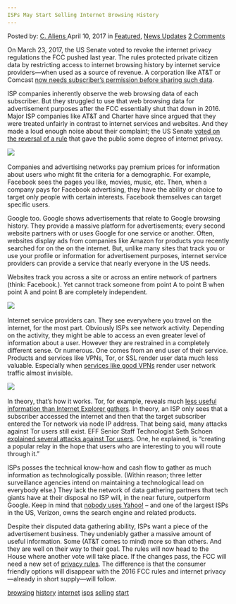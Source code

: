 ```yaml
---
ISPs May Start Selling Internet Browsing History
---
```

<article class="post-listing post-19111 post type-post status-publish format-standard has-post-thumbnail hentry  tag-browsing tag-history tag-internet tag-isps tag-selling tag-start">
<div class="post-inner">
    <span>Posted by: <a href="https://www.deepdotweb.com/author/caliens/" title="">C. Aliens </a></span>
<span>April 10, 2017</span>
<span>in <a href="https://www.deepdotweb.com/category/deepdot-news/" rel="category tag">Featured</a>, <a href="https://www.deepdotweb.com/category/news-updates/" rel="category tag">News Updates</a></span>
<span><a href="https://www.deepdotweb.com/2017/04/10/isps-may-start-selling-internet-browsing-history/#comments">2 Comments</a></span>
</p>
<div class="clear"></div>
    
<p>On March 23, 2017, the US Senate voted to revoke the internet privacy regulations the FCC pushed last year. The rules protected private citizen data by restricting access to internet browsing history by internet service providers—when used as a source of revenue. A corporation like AT&amp;T or Comcast <a href="https://www.theverge.com/2016/10/27/13428976/fcc-passes-isp-privacy-rules">now needs subscriber’s permission before sharing such data</a>.</p>
<p>ISP companies inherently observe the web browsing data of each subscriber. But they struggled to use that web browsing data for advertisement purposes after the FCC essentially shut that down in 2016. Major ISP companies like AT&amp;T and Charter have since argued that they were treated unfairly in contrast to internet services and websites. And they made a loud enough noise about their complaint; the US Senate <a href="https://www.congress.gov/bill/115th-congress/senate-joint-resolution/34/text">voted on the reversal of a rule</a> that gave the public some degree of internet privacy.</p>
<p><img class="wp-image-19117 aligncenter" src="/imgs/2017/04/word-image-36.png" srcset="/imgs/2017/04/word-image-36.png 769w, /imgs/2017/04/word-image-36-300x189.png 300w" sizes="(max-width: 769px) 100vw, 769px"/></p>
<p>Companies and advertising networks pay premium prices for information about users who might fit the criteria for a demographic. For example, Facebook sees the pages you like, movies, music, etc. Then, when a company pays for Facebook advertising, they have the ability or choice to target only people with certain interests. Facebook themselves can target specific users.</p>
<p>Google too. Google shows advertisements that relate to Google browsing history. They provide a massive platform for advertisements; every second website partners with or uses Google for one service or another. Often, websites display ads from companies like Amazon for products you recently searched for on the on the internet. But, unlike many sites that track you or use your profile or information for advertisement purposes, internet service providers can provide a service that nearly everyone in the US needs.</p>
<p>Websites track you across a site or across an entire network of partners (think: Facebook.). Yet cannot track someone from point A to point B when point A and point B are completely independent.</p>
<p><img class="wp-image-19118 aligncenter" src="/imgs/2017/04/word-image-37.png" srcset="/imgs/2017/04/word-image-37.png 903w, /imgs/2017/04/word-image-37-300x175.png 300w" sizes="(max-width: 903px) 100vw, 903px"/></p>
<p>Internet service providers can. They see everywhere you travel on the internet, for the most part. Obviously ISPs see network activity. Depending on the activity, they might be able to access an even greater level of information about a user. However they are restrained in a completely different sense. Or numerous. One comes from an end user of their service. Products and services like VPNs, Tor, or SSL render user data much less valuable. Especially when <a href="https://www.deepdotweb.com/vpn-comparison-chart/">services like good VPNs</a> render user network traffic almost invisible.</p>
<p><img class="wp-image-19119" src="/imgs/2017/04/word-image-38.png" srcset="/imgs/2017/04/word-image-38.png 829w, /imgs/2017/04/word-image-38-300x131.png 300w" sizes="(max-width: 829px) 100vw, 829px"/></p>
<p>In theory, that&#8217;s how it works. Tor, for example, reveals much <a href="https://www.deepdotweb.com/2017/02/02/windows-10-not-free-privacy-issues/">less useful information than Internet Explorer gathers</a>. In theory, an ISP only sees that a subscriber accessed the internet and then that the target subscriber entered the Tor network via node IP address. That being said, many attacks against Tor users still exist. EFF Senior Staff Technologist Seth Schoen <a href="https://lists.torproject.org/pipermail/tor-talk/2014-October/035115.html">explained several attacks against Tor users</a>. One, he explained, is &#8220;creating a popular relay in the hope that users who are interesting to you will route through it.”</p>
<p>ISPs posses the technical know-how and cash flow to gather as much information as technologically possible. (Within reason; three letter surveillance agencies intend on maintaining a technological lead on everybody else.) They lack the network of data gathering partners that tech giants have at their disposal no ISP will, in the near future, outperform Google. Keep in mind that <a href="https://www.deepdotweb.com/2016/09/10/lawyers-get-4-million-consumers-nothing-yahoos-internet-privacy-case/">nobody uses Yahoo!</a> – and one of the largest ISPs in the US, Verizon, owns the search engine and related products.</p>
<p>Despite their disputed data gathering ability, ISPs want a piece of the advertisement business. They undeniably gather a massive amount of useful information. Some (AT&amp;T comes to mind) more so than others. And they are well on their way to their goal. The rules will now head to the House where another vote will take place. If the changes pass, the FCC will need a new set of <a href="https://www.deepdotweb.com/tag/security/">privacy rules</a>. The difference is that the consumer friendly options will disappear with the 2016 FCC rules and internet privacy—already in short supply—will follow.</p>
</div>
<a href="https://www.deepdotweb.com/tag/browsing/" rel="tag">browsing</a> <a href="https://www.deepdotweb.com/tag/history/" rel="tag">history</a> <a href="https://www.deepdotweb.com/tag/internet/" rel="tag">internet</a> <a href="https://www.deepdotweb.com/tag/isps/" rel="tag">isps</a> <a href="https://www.deepdotweb.com/tag/selling/" rel="tag">selling</a> <a href="https://www.deepdotweb.com/tag/start/" rel="tag">start</a></span> <span style="display:none" class="updated">2017-04-10</span>
<div style="display:none" class="vcard author" itemprop="author" itemscope itemtype="http://schema.org/Person"><strong class="fn" itemprop="name"><a href="https://www.deepdotweb.com/author/caliens/" title="Posts by C. Aliens" rel="author">C. Aliens</a></strong></div>
    
